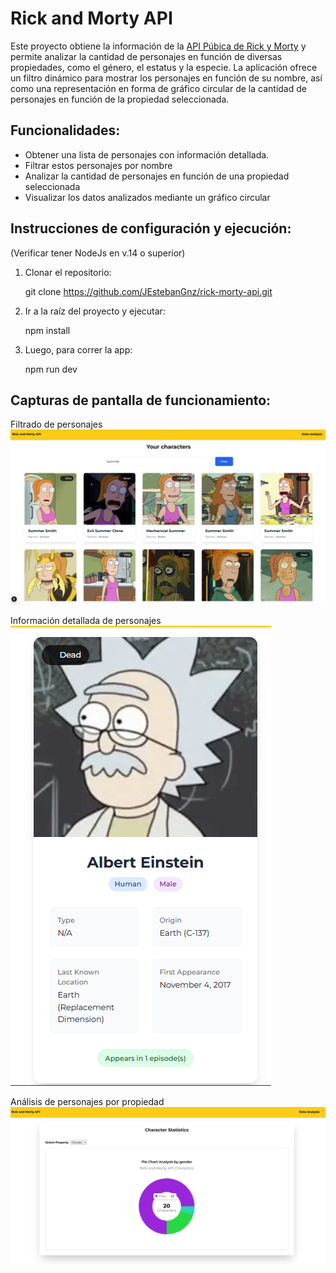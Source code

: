 # Rick and Morty API

Este proyecto obtiene la información de la [API Púbica de Rick y Morty](https://rickandmortyapi.com/) y permite analizar la cantidad de personajes en función de diversas propiedades, como el género, el estatus y la especie. La aplicación ofrece un filtro dinámico para mostrar los personajes en función de su nombre, así como una representación en forma de gráfico circular de la cantidad de personajes en función de la propiedad seleccionada.

## Funcionalidades:
- Obtener una lista de personajes con información detallada.
- Filtrar estos personajes por nombre
- Analizar la cantidad de personajes en función de una propiedad seleccionada
- Visualizar los datos analizados mediante un gráfico circular 


## Instrucciones de configuración y ejecución:

(Verificar tener NodeJs en v.14 o superior)

1. Clonar el repositorio:
  
   git clone https://github.com/JEstebanGnz/rick-morty-api.git

2. Ir a la raíz del proyecto y ejecutar:

    npm install

3. Luego, para correr la app:

    npm run dev

## Capturas de pantalla de funcionamiento:

Filtrado de personajes
![Rick and Morty API Screenshot](./public/assets/rick-morty-api-1.png)

Información detallada de personajes
</br>
![Rick and Morty API Screenshot](./public/assets/rick-morty-api-2.png)

Análisis de personajes por propiedad
![Rick and Morty API Screenshot](./public/assets/rick-morty-api-3.png)